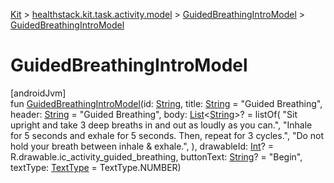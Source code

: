 
[Kit](../../../kit.html) > [healthstack.kit.task.activity.model](../index.html) > [GuidedBreathingIntroModel](index.html) > [GuidedBreathingIntroModel](-guided-breathing-intro-model.html)



# GuidedBreathingIntroModel



[androidJvm]\
fun [GuidedBreathingIntroModel](-guided-breathing-intro-model.html)(id: [String](https://kotlinlang.org/api/latest/jvm/stdlib/kotlin/-string/index.html), title: [String](https://kotlinlang.org/api/latest/jvm/stdlib/kotlin/-string/index.html) = &quot;Guided Breathing&quot;, header: [String](https://kotlinlang.org/api/latest/jvm/stdlib/kotlin/-string/index.html) = &quot;Guided Breathing&quot;, body: [List](https://kotlinlang.org/api/latest/jvm/stdlib/kotlin.collections/-list/index.html)&lt;[String](https://kotlinlang.org/api/latest/jvm/stdlib/kotlin/-string/index.html)&gt;? = listOf(
        &quot;Sit upright and take 3 deep breaths in and out as loudly as you can.&quot;,
        &quot;Inhale for 5 seconds and exhale for 5 seconds. Then, repeat for 3 cycles.&quot;,
        &quot;Do not hold your breath between inhale &amp; exhale.&quot;,
    ), drawableId: [Int](https://kotlinlang.org/api/latest/jvm/stdlib/kotlin/-int/index.html)? = R.drawable.ic_activity_guided_breathing, buttonText: [String](https://kotlinlang.org/api/latest/jvm/stdlib/kotlin/-string/index.html)? = &quot;Begin&quot;, textType: [TextType](../../healthstack.kit.ui/-text-type/index.html) = TextType.NUMBER)




